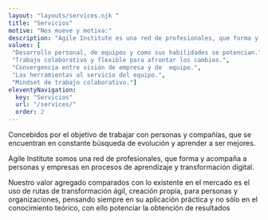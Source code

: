 ```yaml
--- 
layout: "layouts/services.njk " 
title: "Servicios"
motive: "Nos mueve y motiva:"
description: "Agile Institute es una red de profesionales, que forma y acompaña a personas y empresas en procesos de aprendizaje y transformación digital." 
values: [
 "Desarrollo personal, de equipos y como sus habilidades se potencian.",
 "Trabajo colaborativo y flexible para afrontar los cambios.",
 "Convergencia entre visión de empresa y de  equipo.",
 "Las herramientas al servicio del equipo.",
 "Mindset de trabajo colaborativo."]
eleventyNavigation:
  key: "Servicios"
  url: "/services/"
  order: 2
---
```


Concebidos por el objetivo de trabajar con personas y compañías,
que se encuentran en constante búsqueda de evolución y aprender a ser mejores.

Agile Institute somos una red de profesionales, que forma y acompaña a personas y empresas en procesos de aprendizaje y transformación digital.

Nuestro valor agregado comparados con lo existente en el mercado es el uso de rutas de transformación ágil, creación propia,  para personas y organizaciones, pensando siempre en su aplicación práctica y no sólo en el conocimiento teórico, con ello potenciar la obtención de resultados